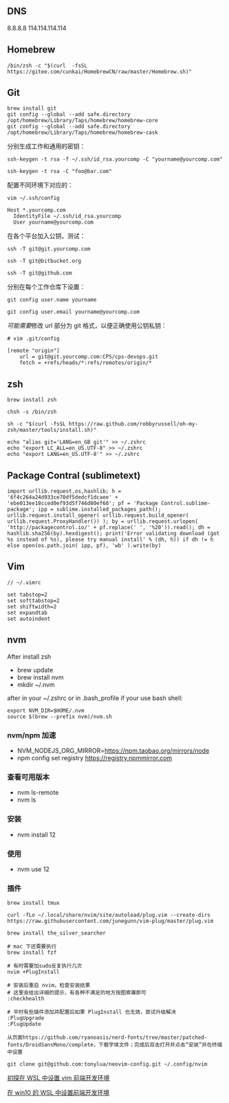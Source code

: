 ## DNS

8.8.8.8
114.114.114.114

## Homebrew

```
/bin/zsh -c "$(curl  -fsSL https://gitee.com/cunkai/HomebrewCN/raw/master/Homebrew.sh)"
```

## Git

```
brew install git
git config --global --add safe.directory /opt/homebrew/Library/Taps/homebrew/homebrew-core
git config --global --add safe.directory /opt/homebrew/Library/Taps/homebrew/homebrew-cask
```

分别生成工作和通用的密钥：

```
ssh-keygen -t rsa -f ~/.ssh/id_rsa.yourcomp -C "yourname@yourcomp.com"

ssh-keygen -t rsa -C "foo@bar.com"
```

配置不同环境下对应的：

`vim ~/.ssh/config`

```
Host *.yourcomp.com
  IdentityFile ~/.ssh/id_rsa.yourcomp
  User yourname@yourcomp.com
```

在各个平台加入公钥，测试：

```
ssh -T git@git.yourcomp.com

ssh -T git@bitbucket.org

ssh -T git@github.com
```

分别在每个工作仓库下设置：

```
git config user.name yourname

git config user.email yourname@yourcomp.com
```

*可能需要*修改 url 部分为 git 格式，以便正确使用公钥私钥：

```
# vim .git/config

[remote "origin"]
    url = git@git.yourcomp.com:CPS/cps-devops.git
    fetch = +refs/heads/*:refs/remotes/origin/*
```

## zsh

```
brew install zsh

chsh -s /bin/zsh

sh -c "$(curl -fsSL https://raw.github.com/robbyrussell/oh-my-zsh/master/tools/install.sh)"

echo "alias git='LANG=en_GB git'" >> ~/.zshrc
echo "export LC_ALL=en_US.UTF-8" >> ~/.zshrc
echo "export LANG=en_US.UTF-8'" >> ~/.zshrc
```

## Package Contral (sublimetext)

```
import urllib.request,os,hashlib; h = '6f4c264a24d933ce70df5dedcf1dcaee' + 'ebe013ee18cced0ef93d5f746d80ef60'; pf = 'Package Control.sublime-package'; ipp = sublime.installed_packages_path(); urllib.request.install_opener( urllib.request.build_opener( urllib.request.ProxyHandler()) ); by = urllib.request.urlopen( 'http://packagecontrol.io/' + pf.replace(' ', '%20')).read(); dh = hashlib.sha256(by).hexdigest(); print('Error validating download (got %s instead of %s), please try manual install' % (dh, h)) if dh != h else open(os.path.join( ipp, pf), 'wb' ).write(by)
```

## Vim

```
// ~/.vimrc

set tabstop=2
set softtabstop=2
set shiftwidth=2
set expandtab
set autoindent
```

## nvm

After install zsh

- brew update
- brew install nvm
- mkdir ~/.nvm

after in your ~/.zshrc or in .bash_profile if your use bash shell:

```
export NVM_DIR=$HOME/.nvm
source $(brew --prefix nvm)/nvm.sh
```

### nvm/npm 加速

- NVM_NODEJS_ORG_MIRROR=https://npm.taobao.org/mirrors/node
- npm config set registry https://registry.npmmirror.com

### 查看可用版本

- nvm ls-remote
- nvm ls

### 安装

- nvm install 12

### 使用

- nvm use 12

### 插件

```
brew install tmux

curl -fLo ~/.local/share/nvim/site/autoload/plug.vim --create-dirs https://raw.githubusercontent.com/junegunn/vim-plug/master/plug.vim

brew install the_silver_searcher

# mac 下还需要执行
brew install fzf

# 有时需要加sudo反复执行几次
nvim +PlugInstall

# 安装后重启 nvim，检查安装结果
# 这里会给出详细的提示，有各种不满足的地方按图索骥即可
:checkhealth

# 平时有些插件添加并配置后如果 PlugInstall 也无效，尝试升级解决
:PlugUpgrade
:PlugUpdate

从页面https://github.com/ryanoasis/nerd-fonts/tree/master/patched-fonts/DroidSansMono/complete，下载字体文件；完成后双击打开并点击“安装”并在终端中设置

git clone git@github.com:tonylua/neovim-config.git ~/.config/nvim
```

[初探在 WSL 中设置 vim 前端开发环境](https://juejin.im/post/6844904154796654600)

[在 win10 的 WSL 中设置前端开发环境](https://juejin.im/post/6844903892564574222)

